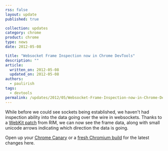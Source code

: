 ```yaml
---
rss: false
layout: update
published: true

collection: updates
category: chrome
product: chrome
type: news
date: 2012-05-08

title: "Websocket Frame Inspection now in Chrome DevTools"
description: ""
article:
  written_on: 2012-05-08
  updated_on: 2012-05-08
authors:
  - paulirish
tags:
  - devtools
permalink: /updates/2012/05/Websocket-Frame-Inspection-now-in-Chrome-DevTools.html
---
```

While before we could see sockets being established, we haven't had inspection ability into the data going over the wire in websockets. Thanks to a [WebKit patch](http://trac.webkit.org/changeset/115427) from RIM, we can now see the frame data, along with small unicode arrows indicating which direction the data is going. 

Open up your [Chrome Canary](https://tools.google.com/dlpage/chromesxs) or a [fresh Chromium build](http://download-chromium.appspot.com) for the latest changes here.